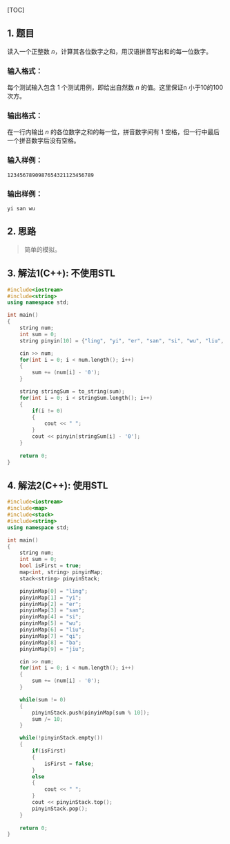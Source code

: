 [TOC]

## 1. 题目

读入一个正整数 *n*，计算其各位数字之和，用汉语拼音写出和的每一位数字。

### 输入格式：

每个测试输入包含 1 个测试用例，即给出自然数 *n* 的值。这里保证n 小于10的100次方。

### 输出格式：

在一行内输出 *n* 的各位数字之和的每一位，拼音数字间有 1 空格，但一行中最后一个拼音数字后没有空格。

### 输入样例：

```in
1234567890987654321123456789
```

### 输出样例：

```out
yi san wu
```



## 2. 思路

> 简单的模拟。



## 3. 解法1(C++): 不使用STL

```C++
#include<iostream>
#include<string>
using namespace std;

int main()
{
    string num;
    int sum = 0;
    string pinyin[10] = {"ling", "yi", "er", "san", "si", "wu", "liu", "qi", "ba", "jiu"};

    cin >> num;
    for(int i = 0; i < num.length(); i++)
    {
        sum += (num[i] - '0');
    }

    string stringSum = to_string(sum);
    for(int i = 0; i < stringSum.length(); i++)
    {
        if(i != 0)
        {
            cout << " ";
        }
        cout << pinyin[stringSum[i] - '0'];
    }
    
    return 0;
}
```



## 4. 解法2(C++): 使用STL

```C++
#include<iostream>
#include<map>
#include<stack>
#include<string>
using namespace std;

int main()
{
    string num;
    int sum = 0;
    bool isFirst = true;
    map<int, string> pinyinMap;
    stack<string> pinyinStack;

    pinyinMap[0] = "ling";
    pinyinMap[1] = "yi";
    pinyinMap[2] = "er";
    pinyinMap[3] = "san";
    pinyinMap[4] = "si";
    pinyinMap[5] = "wu";
    pinyinMap[6] = "liu";
    pinyinMap[7] = "qi";
    pinyinMap[8] = "ba";
    pinyinMap[9] = "jiu";

    cin >> num;
    for(int i = 0; i < num.length(); i++)
    {
        sum += (num[i] - '0');
    }

    while(sum != 0)
    {
        pinyinStack.push(pinyinMap[sum % 10]);
        sum /= 10;
    }

    while(!pinyinStack.empty())
    {
        if(isFirst)
        {
            isFirst = false;
        }
        else
        {
            cout << " ";
        }
        cout << pinyinStack.top();
        pinyinStack.pop();
    }
    
    return 0;
}
```



